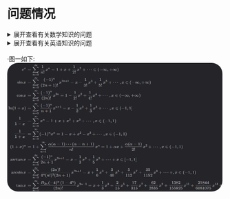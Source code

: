 # 问题情况
<details>
<summary>展开查看有关数学知识的问题</summary>
<br>----2024.1.2 ----
<br>公式：
<br>x-sinx~1/6*x^3
<br>x-tanx~-1/3*x^3
<br>(1+x)^a-1~ax
<br>1-cosx~1/2*x^2
<br>a^x=e^(xlna)
<br>内容：
<br>第一间断点：左右极限均存在，相同为可去，不同为跳跃；
<br>第二间断点：左右极限有一不存在为无穷值；
<br>----2024.1.3----
<br>公式：泰勒公式展开式(常见)；
<br>内容：等价无穷小，高阶无穷小，低阶无穷小；
</details>
<details>
<summary>展开查看有关英语知识的问题</summary>
----2024.1.1 词汇----
<br>energise 使增强决心；充满活力；
<br>drained  筋疲力尽的；
<br>trigger  引发，激发；
<br>overwhelming 难以抗拒的；令人不知所措的；
<br>like-minded 趣味相投的；想法一致的；
<br>networking event 社交活动；
<br>space 一段时间；
<br>downtime 休息；
<br>fatigue 劳累；(burnout 近似义)
<br>irritability 易怒；
<br>----2024.1.2 词汇----
<br>whereas 然而，但是；
<br>gap 间隙，差距；
<br>spoiled 惯坏的，宠坏的；
<br>interfere with 干扰，妨碍；
<br>missing out on 错过，错失；
<br>trigger 激发，引发
<br>interpret 解释，口译；
<br>like-minded 志同道合的，志趣相投的；
<br>far-sighted 深思熟虑的；
<br>signs 标志，迹象；
<br>mark out 标出，使与众不同的；
<br>cog 齿轮，轮齿，嵌齿
<br>digital economy 数字经济
<br>evenly 平均地，均等地；
<br>gig worker 零工工作者；
<br>sustainable 政治上可持续的；
<br>boost productivity 提高生产力；
<br>sector 领域，行业；
<br>embrace 欣然接受；
<br>transformative 变革性的；
<br>tremendous 巨大的，极大的；
<br>buy-in 空头购入，买进；
<br>resentment 怨恨，愤怒；
<br>simmmer 酝酿，趋于激化；
<br>perceive 认为，意识到，注意到；
<br>elite 精英；
<br>institution 学会，研究机构；
<br>asset 资产；
<br>account for (数量上，比例上)占；
<br>capability 能力，才能；
<br>dominance 主导，支配；
<br>commercialization 商业化；
<br>disparity 差异，不同，悬殊；
<br>soar 飙升，猛增；
<br>foster 促进，培养；
<br>unrest 不安，动荡，骚乱；
<br>hold back 阻碍，阻止或延缓某事发生
<br>stranglehold 束缚，控制；
<br>tech giant 科技巨头；
<br>conceive 构思，想象；
<br>manufacturing 制造业；
<br>----2025.1.3 词汇----
<br>bring about 引起，导致；
<br>workload 工作量，工作负担；
<br>enhance 增强，提高，增进；
<br>impractical 不切实际的，不现实的，不明智的；
<br>incur 招致，引起；
<br>expenditure 支出，开支，费用；
<br>distribution 分发，分布，分配；
<br>prospect 前景，前途，展望；
<br>with regard of 关于，就什么而言；
<br>collaboration 合作，协作；
<br>guard against 防范，提防；
<br>----2024.1.4 词汇----
<br>Confederation 联合会
<br>forestry 林学，林业
<br>body 团体，组织
<br>call for 号召，呼吁
<br>timber 木材
<br>stable 稳定的，稳固的
<br>home-grown 本地的
<br>net importer 净进口国
<br>incentive 奖励，刺激
<br>chief executive 首席执行官
<br>take responsibility for doing sth 承担做某事的责任
<br>domestic 国内的
<br>fluctuating 波动的，变动的
<br>ideal 理想的，完美的
<br>certify 证实，证明
<br>sustainably 可持续的
<br>outdated 过时的，陈旧的
<br>perception 看法，见解
<br>decimation 大面积的破坏
<br>encompass 包含
<br>significant 显著的，重大的
<br>hesitation 犹豫，踌躇
<br>deliver 提供，兑现
<br>rural economy 乡村经济
<br>contribute 贡献，增进
<br>net zero 净零排放
<br>rewild 重新野化，使恢复自然地貌
<br>solely 仅仅，只
<br>biodiversity 生物多样性
<br>be of critical importance 至关重要的
<br>secure 稳固的，可靠的
<br>manufacturing 制造业
<br>ambition 雄心壮志，野心
<br>on the ground 实际上，实际情况
<br>impetus 推进，促进
<br>aspiration 抱负，志向
<br>state 陈述，声明
</details>
<br>·图一如下:
<div style="display:flex;justify-content: left">
<img src="/pic1.jpg" alt="图一" style="border-radius: 25px;height:300px;width:500px"/>
</div>